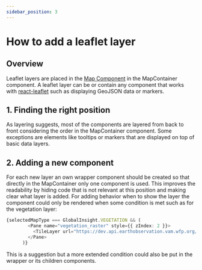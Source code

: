```yaml
---
sidebar_position: 3
---
```

# How to add a leaflet layer
## Overview
Leaflet layers are placed in the [Map Component](../leaflet_map/map_component.md) in the MapContainer component. A leaflet layer
can be or contain any component that works with [react-leaflet](https://react-leaflet.js.org/) such as displaying GeoJSON
data or markers.

## 1. Finding the right position
As layering suggests, most of the components are layered from back to front considering the order in the MapContainer component.
Some exceptions are elements like tooltips or markers that are displayed on top of basic data layers.

## 2. Adding a new component
For each new layer an own wrapper component should be created so that directly in the MapContainer only one component is used.
This improves the readability by hiding code that is not relevant at this position and making clear what layer is added.
For adding behavior when to show the layer the component could only be rendered when some condition is met such as for the
vegetation layer:
```ts
{selectedMapType === GlobalInsight.VEGETATION && (
        <Pane name="vegetation_raster" style={{ zIndex: 2 }}>
          <TileLayer url="https://dev.api.earthobservation.vam.wfp.org/tiles/latest/viq_dekad/{z}/{x}/{y}.png" />
        </Pane>
      )}
```
This is a suggestion but a more extended condition could also be put in the wrapper or its children components.
